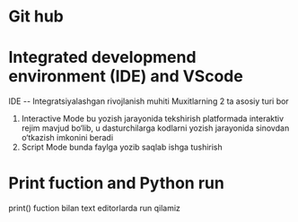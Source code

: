 # Git hub



# Integrated developmend environment (IDE) and VScode 

IDE -- Integratsiyalashgan rivojlanish muhiti
Muxitlarning 2 ta asosiy turi bor
1. Interactive Mode
bu yozish jarayonida tekshirish
platformada interaktiv rejim mavjud bo‘lib, u dasturchilarga kodlarni yozish jarayonida sinovdan o‘tkazish imkonini beradi
2. Script Mode 
bunda faylga yozib saqlab ishga tushirish
 

# Print fuction and Python run
print() fuction bilan text editorlarda run qilamiz





 